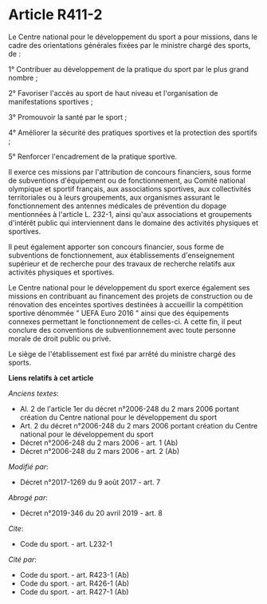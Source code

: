 # Article R411-2

Le Centre national pour le développement du sport a pour missions, dans le cadre des orientations générales fixées par le
ministre chargé des sports, de :

1° Contribuer au développement de la pratique du sport par le plus grand nombre ;

2° Favoriser l'accès au sport de haut niveau et l'organisation de manifestations sportives ;

3° Promouvoir la santé par le sport ;

4° Améliorer la sécurité des pratiques sportives et la protection des sportifs ;

5° Renforcer l'encadrement de la pratique sportive.

Il exerce ces missions par l'attribution de concours financiers, sous forme de subventions d'équipement ou de fonctionnement,
au Comité national olympique et sportif français, aux associations sportives, aux collectivités territoriales ou à leurs
groupements, aux organismes assurant le fonctionnement des antennes médicales de prévention du dopage mentionnées à l'article
L. 232-1, ainsi qu'aux associations et groupements d'intérêt public qui interviennent dans le domaine des activités physiques
et sportives.

Il peut également apporter son concours financier, sous forme de subventions de fonctionnement, aux établissements
d'enseignement supérieur et de recherche pour des travaux de recherche relatifs aux activités physiques et sportives.

Le Centre national pour le développement du sport exerce également ses missions en contribuant au financement des projets de
construction ou de rénovation des enceintes sportives destinées à accueillir la compétition sportive dénommée " UEFA Euro
2016 " ainsi que des équipements connexes permettant le fonctionnement de celles-ci. A cette fin, il peut conclure des
conventions de subventionnement avec toute personne morale de droit public ou privé.

Le siège de l'établissement est fixé par arrêté du ministre chargé des sports.

**Liens relatifs à cet article**

_Anciens textes_:

  - Al. 2 de l'article 1er du décret n°2006-248 du 2 mars 2006 portant création du Centre national pour le développement du sport
  - Art. 2 du décret n°2006-248 du 2 mars 2006 portant création du Centre national pour le développement du sport
  - Décret n°2006-248 du 2 mars 2006 - art. 1 (Ab)
  - Décret n°2006-248 du 2 mars 2006 - art. 2 (Ab)

_Modifié par_:

  - Décret n°2017-1269 du 9 août 2017 - art. 7

_Abrogé par_:

  - Décret n°2019-346 du 20 avril 2019 - art. 8

_Cite_:

  - Code du sport. - art. L232-1

_Cité par_:

  - Code du sport. - art. R423-1 (Ab)
  - Code du sport. - art. R426-1 (Ab)
  - Code du sport. - art. R427-1 (Ab)
